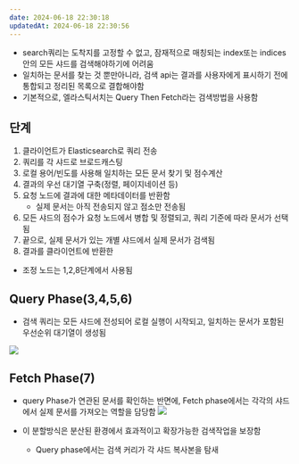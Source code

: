 ```yaml
---
date: 2024-06-18 22:30:18
updatedAt: 2024-06-18 22:30:56
---
```

- search쿼리는 도착지를 고정할 수 없고, 잠재적으로 매칭되는 index또는 indices안의 모든 샤드를 검색해야하기에 어려움
- 일치하는 문서를 찾는 것 뿐만아니라, 검색 api는 결과를 사용자에게 표시하기 전에 통합되고 정리된 목록으로 결합해야함
- 기본적으로, 엘라스틱서치는 Query Then Fetch라는 검색방법을 사용함

## 단계
1. 클라이언트가 Elasticsearch로 쿼리 전송
2. 쿼리를 각 샤드로 브로드캐스팅
3. 로컬 용어/빈도를 사용해 일치하는 모든 문서 찾기 및 점수계산
4. 결과의 우선 대기열 구축(정렬, 페이지네이션 등)
5. 요청 노드에 결과에 대한 메타데이터를 반환함
	- 실제 문서는 아직 전송되지 않고 점소만 전송됨
6. 모든 샤드의 점수가 요청 노드에서 병합 및 정렬되고, 쿼리 기준에 따라 문서가 선택됨
7. 끝으로, 실제 문서가 있는 개별 샤드에서 실제 문서가 검색됨
8. 결과를 클라이언트에 반환한

- 조정 노드는 1,2,8단계에서 사용됨

## Query Phase(3,4,5,6)
- 검색 쿼리는 모든 샤드에 전성되어 로컬 실행이 시작되고, 일치하는 문서가 포함된 우선순위 대기열이 생성됨

![](Pasted%20image%2020240618223803.png|center)

## Fetch Phase(7)
- query Phase가 연관된 문서를 확인하는 반면에,  Fetch phase에서는 각각의 샤드에서 실제 문서를 가져오는 역할을 담당함
![](Pasted%20image%2020240618223931.png|center)

- 이 분할방식은 분산된 환경에서 효과적이고 확장가능한 검색작업을 보장함
	- Query phase에서는 검색 커리가 각 샤드 복사본을 탐새